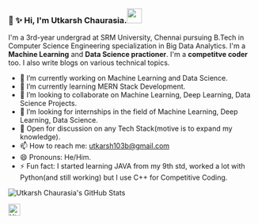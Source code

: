### 👋 ✨ Hi, I'm Utkarsh Chaurasia.<img src="https://github.com/TheDudeThatCode/TheDudeThatCode/blob/master/Assets/Mario_Hello_Big.gif" width="30px">


I'm a 3rd-year undergrad at SRM University, Chennai pursuing B.Tech in Computer Science Engineering specialization in Big Data Analytics. I'm a **Machine Learning** and **Data Science practioner**. I'm a **competitve coder** too. I also write blogs on various technical topics.

- 🔭 I’m currently working on Machine Learning and Data Science.
- 🌱 I’m currently learning MERN Stack Development.
- 👯 I’m looking to collaborate on Machine Learning, Deep Learning, Data Science Projects.
- 🤔 I’m looking for internships in the field of Machine Learning, Deep Learning, Data Science.
- 💬 Open for discussion on any Tech Stack(motive is to expand my knowledge). 
- 📫 How to reach me: utkarsh103b@gmail.com
- 😄 Pronouns: He/Him.
- ⚡ Fun fact: I started learning JAVA from my 9th std, worked a lot with Python(and still working) but I use C++ for Competitive Coding.

![Utkarsh Chaurasia's GitHub Stats](https://github-readme-stats.vercel.app/api?username=UtkarshChaurasia&show_icons=true&hide_border=true)
    
<a href="https://www.linkedin.com/in/utkarsh-chaurasia-a4b76a17b/">
    <img align="left" alt="Utkarsh Chaurasia | Linkedin" width="24px" src="https://github.com/TheDudeThatCode/TheDudeThatCode/blob/master/Assets/Linkedin.svg" />
  </a>

